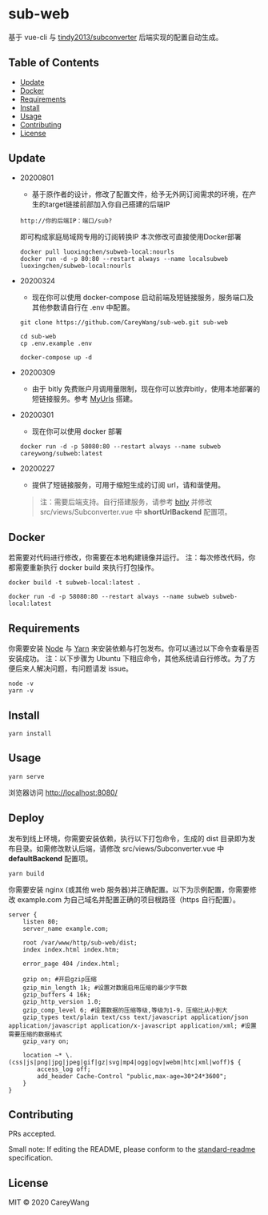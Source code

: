 # sub-web

基于 vue-cli 与 [tindy2013/subconverter](https://github.com/tindy2013/subconverter) 后端实现的配置自动生成。

## Table of Contents

- [Update](#Update)
- [Docker](#Docker)
- [Requirements](#Requirements)
- [Install](#install)
- [Usage](#usage)
- [Contributing](#contributing)
- [License](#license)

## Update
  
- 20200801
  - 基于原作者的设计，修改了配置文件，给予无外网订阅需求的环境，在产生的target链接前部加入你自己搭建的后端IP
  
  ```shell
  http://你的后端IP：端口/sub?
  ```
  
  即可构成家庭局域网专用的订阅转换IP
  本次修改可直接使用Docker部署
  
  ```shell
  docker pull luoxingchen/subweb-local:nourls
  docker run -d -p 80:80 --restart always --name localsubweb luoxingchen/subweb-local:nourls
  ```

- 20200324
  - 现在你可以使用 docker-compose 启动前端及短链接服务，服务端口及其他参数请自行在 .env 中配置。

  ```shell
  git clone https://github.com/CareyWang/sub-web.git sub-web

  cd sub-web
  cp .env.example .env

  docker-compose up -d
  ```
 

- 20200309
  
  - 由于 bitly 免费账户月调用量限制，现在你可以放弃bitly，使用本地部署的短链接服务。参考 [MyUrls](https://github.com/CareyWang/MyUrls) 搭建。

- 20200301
  - 现在你可以使用 docker 部署

  ```shell
  docker run -d -p 58080:80 --restart always --name subweb careywong/subweb:latest
  ```

- 20200227
  - 提供了短链接服务，可用于缩短生成的订阅 url，请和谐使用。

  > 注：需要后端支持。自行搭建服务，请参考 [bitly](https://github.com/CareyWang/bitly) 并修改 src/views/Subconverter.vue 中 **shortUrlBackend** 配置项。

## Docker

若需要对代码进行修改，你需要在本地构建镜像并运行。
注：每次修改代码，你都需要重新执行 docker build 来执行打包操作。

```shell
docker build -t subweb-local:latest .

docker run -d -p 58080:80 --restart always --name subweb subweb-local:latest
```

## Requirements

你需要安装 [Node](https://nodejs.org/zh-cn/) 与 [Yarn](https://legacy.yarnpkg.com/en/docs/install) 来安装依赖与打包发布。你可以通过以下命令查看是否安装成功。
注：以下步骤为 Ubuntu 下相应命令，其他系统请自行修改。为了方便后来人解决问题，有问题请发 issue。

```shell
node -v
yarn -v
```

## Install

```shell
yarn install
```

## Usage

```shell
yarn serve
```

浏览器访问 <http://localhost:8080/>

## Deploy

发布到线上环境，你需要安装依赖，执行以下打包命令，生成的 dist 目录即为发布目录。如需修改默认后端，请修改 src/views/Subconverter.vue 中 **defaultBackend** 配置项。

```shell
yarn build
```

你需要安装 nginx (或其他 web 服务器)并正确配置。以下为示例配置，你需要修改 example.com 为自己域名并配置正确的项目根路径（https 自行配置）。

```shell
server {
    listen 80;
    server_name example.com;

    root /var/www/http/sub-web/dist;
    index index.html index.htm;

    error_page 404 /index.html;

    gzip on; #开启gzip压缩
    gzip_min_length 1k; #设置对数据启用压缩的最少字节数
    gzip_buffers 4 16k;
    gzip_http_version 1.0;
    gzip_comp_level 6; #设置数据的压缩等级,等级为1-9，压缩比从小到大
    gzip_types text/plain text/css text/javascript application/json application/javascript application/x-javascript application/xml; #设置需要压缩的数据格式
    gzip_vary on;

    location ~* \.(css|js|png|jpg|jpeg|gif|gz|svg|mp4|ogg|ogv|webm|htc|xml|woff)$ {
        access_log off;
        add_header Cache-Control "public,max-age=30*24*3600";
    }
}
```

## Contributing

PRs accepted.

Small note: If editing the README, please conform to the [standard-readme](https://github.com/RichardLitt/standard-readme) specification.

## License

MIT © 2020 CareyWang
